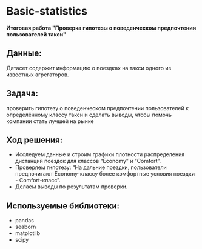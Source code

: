 # Basic-statistics
**Итоговая работа "Проверка гипотезы о поведенческом предпочтении пользователей такси"**

## Данные:
Датасет содержит информацию о поездках на такси одного из известных агрегаторов.

## Задача:
проверить гипотезу о поведенческом предпочтении пользователей к определённому классу такси и сделать выводы, чтобы помочь компании стать лучшей на рынке

## Ход решения:
- Исследуем данные и строим графики плотности распределения дистанций поездок для классов “Economy” и “Comfort”.
- Проверяем гипотезу: “На дальние поездки, пользователи предпочитают Economy-классу более комфортные условия поездки - Comfort-класс”.
- Делаем выводы по результатам проверки.

## Используемые библиотеки:
- pandas
- seaborn
- matplotlib
- scipy


